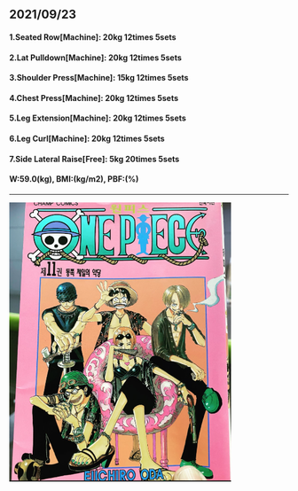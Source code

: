 ## 2021/09/23
#### 1.Seated Row\[Machine\]: 20kg 12times 5sets
#### 2.Lat Pulldown\[Machine\]: 20kg 12times 5sets
#### 3.Shoulder Press\[Machine\]: 15kg 12times 5sets
#### 4.Chest Press\[Machine\]: 20kg 12times 5sets
#### 5.Leg Extension\[Machine\]: 20kg 12times 5sets
#### 6.Leg Curl\[Machine\]: 20kg 12times 5sets
#### 7.Side Lateral Raise\[Free\]: 5kg 20times 5sets
#### W:59.0(kg), BMI:(kg/m2), PBF:(%)

---
<img src='./_resources/__011.png' width='400px' />
